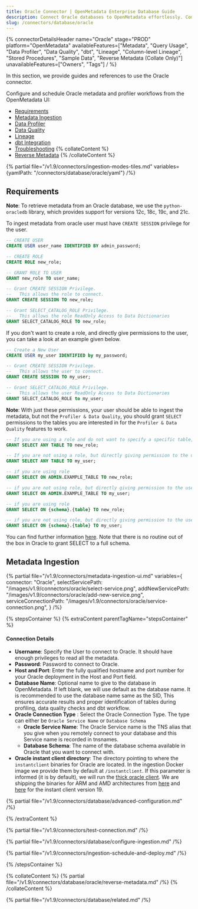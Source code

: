 ```yaml
---
title: Oracle Connector | OpenMetadata Enterprise Database Guide
description: Connect Oracle databases to OpenMetadata effortlessly. Complete setup guide, configuration steps, and troubleshooting tips for seamless data catalog integration.
slug: /connectors/database/oracle
---
```


{% connectorDetailsHeader
name="Oracle"
stage="PROD"
platform="OpenMetadata"
availableFeatures=["Metadata", "Query Usage", "Data Profiler", "Data Quality", "dbt", "Lineage", "Column-level Lineage", "Stored Procedures", "Sample Data", "Reverse Metadata (Collate Only)"]
unavailableFeatures=["Owners", "Tags"]
/ %}

In this section, we provide guides and references to use the Oracle connector.

Configure and schedule Oracle metadata and profiler workflows from the OpenMetadata UI:

- [Requirements](#requirements)
- [Metadata Ingestion](#metadata-ingestion)
- [Data Profiler](/how-to-guides/data-quality-observability/profiler/workflow)
- [Data Quality](/how-to-guides/data-quality-observability/quality)
- [Lineage](/connectors/ingestion/lineage)
- [dbt Integration](/connectors/ingestion/workflows/dbt)
- [Troubleshooting](/connectors/database/oracle/troubleshooting)
{% collateContent %}
- [Reverse Metadata](#reverse-metadata)
{% /collateContent %}

{% partial file="/v1.9/connectors/ingestion-modes-tiles.md" variables={yamlPath: "/connectors/database/oracle/yaml"} /%}

## Requirements

**Note**: To retrieve metadata from an Oracle database, we use the `python-oracledb` library, which provides support for versions 12c, 18c, 19c, and 21c.

To ingest metadata from oracle user must have `CREATE SESSION` privilege for the user.

```sql
-- CREATE USER
CREATE USER user_name IDENTIFIED BY admin_password;

-- CREATE ROLE
CREATE ROLE new_role;

-- GRANT ROLE TO USER 
GRANT new_role TO user_name;

-- Grant CREATE SESSION Privilege.
--   This allows the role to connect.
GRANT CREATE SESSION TO new_role;

-- Grant SELECT_CATALOG_ROLE Privilege.
--   This allows the role ReadOnly Access to Data Dictionaries
GRANT SELECT_CATALOG_ROLE TO new_role;
```

If you don't want to create a role, and directly give permissions to the user, you can take a look at an example given below.

```sql
-- Create a New User
CREATE USER my_user IDENTIFIED by my_password;

-- Grant CREATE SESSION Privilege.
--   This allows the user to connect.
GRANT CREATE SESSION TO my_user;

-- Grant SELECT_CATALOG_ROLE Privilege.
--   This allows the user ReadOnly Access to Data Dictionaries
GRANT SELECT_CATALOG_ROLE to my_user;
```

**Note**: With just these permissions, your user should be able to ingest the metadata, but not the `Profiler & Data Quality`, you should grant `SELECT` permissions to the tables you are interested in for the `Profiler & Data Quality` features to work. 

```sql
-- If you are using a role and do not want to specify a specific table, but any
GRANT SELECT ANY TABLE TO new_role;

-- If you are not using a role, but directly giving permission to the user and do not want to specify a specific table, but any
GRANT SELECT ANY TABLE TO my_user;

-- if you are using role
GRANT SELECT ON ADMIN.EXAMPLE_TABLE TO new_role;

-- if you are not using role, but directly giving permission to the user
GRANT SELECT ON ADMIN.EXAMPLE_TABLE TO my_user;

-- if you are using role
GRANT SELECT ON {schema}.{table} TO new_role;

-- if you are not using role, but directly giving permission to the user
GRANT SELECT ON {schema}.{table} TO my_user;
```

You can find further information [here](https://docs.oracle.com/javadb/10.8.3.0/ref/rrefsqljgrant.html). Note that
there is no routine out of the box in Oracle to grant SELECT to a full schema.

## Metadata Ingestion

{% partial 
  file="/v1.9/connectors/metadata-ingestion-ui.md" 
  variables={
    connector: "Oracle", 
    selectServicePath: "/images/v1.9/connectors/oracle/select-service.png",
    addNewServicePath: "/images/v1.9/connectors/oracle/add-new-service.png",
    serviceConnectionPath: "/images/v1.9/connectors/oracle/service-connection.png",
} 
/%}

{% stepsContainer %}
{% extraContent parentTagName="stepsContainer" %}

#### Connection Details

- **Username**: Specify the User to connect to Oracle. It should have enough privileges to read all the metadata.
- **Password**: Password to connect to Oracle.
- **Host and Port**: Enter the fully qualified hostname and port number for your Oracle deployment in the Host and Port field.
- **Database Name**: Optional name to give to the database in OpenMetadata. If left blank, we will use default as the database name. It is recommended to use the database name same as the SID, This ensures accurate results and proper identification of tables during profiling, data quality checks and dbt workflow.
- **Oracle Connection Type** : Select the Oracle Connection Type. The type can either be `Oracle Service Name` or `Database Schema`
  - **Oracle Service Name**: The Oracle Service name is the TNS alias that you give when you remotely connect to your database and this Service name is recorded in tnsnames.
  - **Database Schema**: The name of the database schema available in Oracle that you want to connect with.
- **Oracle instant client directory**: The directory pointing to where the `instantclient` binaries for Oracle are located. In the ingestion Docker image we 
    provide them by default at `/instantclient`. If this parameter is informed (it is by default), we will run the [thick oracle client](https://python-oracledb.readthedocs.io/en/latest/user_guide/initialization.html#initializing-python-oracledb).
    We are shipping the binaries for ARM and AMD architectures from [here](https://www.oracle.com/database/technologies/instant-client/linux-x86-64-downloads.html)
    and [here](https://www.oracle.com/database/technologies/instant-client/linux-arm-aarch64-downloads.html) for the instant client version 19.

{% partial file="/v1.9/connectors/database/advanced-configuration.md" /%}

{% /extraContent %}

{% partial file="/v1.9/connectors/test-connection.md" /%}

{% partial file="/v1.9/connectors/database/configure-ingestion.md" /%}

{% partial file="/v1.9/connectors/ingestion-schedule-and-deploy.md" /%}

{% /stepsContainer %}

{% collateContent %}
{% partial file="/v1.9/connectors/database/oracle/reverse-metadata.md" /%}
{% /collateContent %}

{% partial file="/v1.9/connectors/database/related.md" /%}
